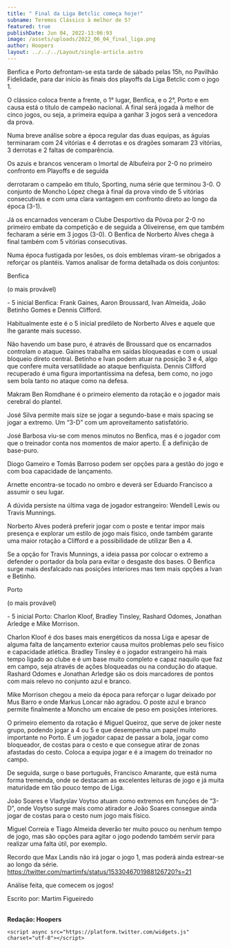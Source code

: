 ```yaml
---
title: " Final da Liga Betclic começa hoje!"
subname: Teremos Clássico à melhor de 5?
featured: true
publishDate: Jun 04, 2022-13:06:93
image: /assets/uploads/2022_06_04_final_liga.png
author: Hoopers
layout: ../../../Layout/single-article.astro
---
```

Benfica e Porto defrontam-se esta tarde de sábado pelas 15h, no Pavilhão Fidelidade, para dar início às finais dos playoffs da Liga Betclic com o jogo 1. 

O clássico coloca frente a frente, o 1° lugar, Benfica, e o 2°, Porto e em causa está o título de campeão nacional. A final será jogada à melhor de cinco jogos, ou seja, a primeira equipa a ganhar 3 jogos será a vencedora da prova. 

Numa breve análise sobre a época regular das duas equipas, as águias terminaram com 24 vitórias e 4 derrotas e os dragões somaram 23 vitórias, 3 derrotas e 2 faltas de comparência. 

Os azuis e brancos venceram o Imortal de Albufeira por 2-0 no primeiro confronto em Playoffs e de seguida 

derrotaram o campeão em título, Sporting, numa série que terminou 3-0. O conjunto de Moncho López chega à final da prova vindo de 5 vitórias consecutivas e com uma clara vantagem em confronto direto ao longo da época (3-1). 

Já os encarnados venceram o Clube Desportivo da Póvoa por 2-0 no primeiro embate da competição e de seguida a Oliveirense, em que também fecharam a série em 3 jogos (3-0). O Benfica de Norberto Alves chega à final também com 5 vitórias consecutivas.

Numa época fustigada por lesões, os dois emblemas viram-se obrigados a reforçar os plantéis. Vamos analisar de forma detalhada os dois conjuntos:

Benfica 

(o mais provável)

\- 5 inicial Benfica: Frank Gaines, Aaron Broussard, Ivan Almeida, João Betinho Gomes e Dennis Clifford.

Habitualmente este é o 5 inicial predileto de Norberto Alves e aquele que lhe garante mais sucesso.

Não havendo um base puro, é através de Broussard que os encarnados controlam o ataque. Gaines trabalha em saídas bloqueadas e com o usual bloqueio direto central. Betinho e Ivan podem atuar na posição 3 e 4, algo que confere muita versatilidade ao ataque benfiquista. Dennis Clifford recuperado é uma figura importantíssima na defesa, bem como, no jogo sem bola tanto no ataque como na defesa. 

Makram Ben Romdhane é o primeiro elemento da rotação e o jogador mais cerebral do plantel. 

José Silva permite mais size se jogar a segundo-base e mais spacing se jogar a extremo. Um “3-D” com um aproveitamento satisfatório. 

José Barbosa viu-se com menos minutos no Benfica, mas é o jogador com que o treinador conta nos momentos de maior aperto. É a definição de base-puro.

Diogo Gameiro e Tomás Barroso podem ser opções para a gestão do jogo e com boa capacidade de lançamento. 

Arnette encontra-se tocado no ombro e deverá ser Eduardo Francisco a assumir o seu lugar.

A dúvida persiste na última vaga de jogador estrangeiro: Wendell Lewis ou Travis Munnings. 

Norberto Alves poderá preferir jogar com o poste e tentar impor mais presença e explorar um estilo de jogo mais físico, onde também garante uma maior rotação a Clifford e a possibilidade de utilizar Ben a 4.

Se a opção for Travis Munnings, a ideia passa por colocar o extremo a defender o portador da bola para evitar o desgaste dos bases. O Benfica surge mais desfalcado nas posições interiores mas tem mais opções a Ivan e Betinho. 

Porto 

(o mais provável)

\- 5 inicial Porto: Charlon Kloof, Bradley Tinsley, Rashard Odomes, Jonathan Arledge e Mike Morrison.

Charlon Kloof é dos bases mais energéticos da nossa Liga e apesar de alguma falta de lançamento exterior causa muitos problemas pelo seu físico e capacidade atlética. Bradley Tinsley é o jogador estrangeiro há mais tempo ligado ao clube e é um base muito completo e capaz naquilo que faz em campo, seja através de ações bloqueadas ou na condução do ataque. Rashard Odomes e Jonathan Arledge são os dois marcadores de pontos com mais relevo no conjunto azul e branco.

Mike Morrison chegou a meio da época para reforçar o lugar deixado por Mus Barro e onde Markus Loncar não agradou. O poste azul e branco permite finalmente a Moncho um encaixe de peso em posições interiores. 

O primeiro elemento da rotação é Miguel Queiroz, que serve de joker neste grupo, podendo jogar a 4 ou 5 e que desempenha um papel muito importante no Porto. É um jogador capaz de passar a bola, jogar como bloqueador, de costas para o cesto e que consegue atirar de zonas afastadas do cesto. Coloca a equipa jogar e é a imagem do treinador no campo.

De seguida, surge o base português, Francisco Amarante, que está numa forma tremenda, onde se destacam as excelentes leituras de jogo e já muita maturidade em tão pouco tempo de Liga. 

João Soares e Vladyslav Voytso atuam como extremos em funções de “3-D”, onde Voytso surge mais como atirador e João Soares consegue ainda jogar de costas para o cesto num jogo mais físico.

Miguel Correia e Tiago Almeida deverão ter muito pouco ou nenhum tempo de jogo, mas são opções para agitar o jogo podendo também servir para realizar uma falta útil, por exemplo. 

Recordo que Max Landis não irá jogar o jogo 1, mas poderá ainda estrear-se ao longo da série. <https://twitter.com/martimfs/status/1533046701988126720?s=21> 

Análise feita, que comecem os jogos! 

Escrito por: Martim Figueiredo

**\
Redação: Hoopers**

<!--StartFragment-->

`<script async src="https://platform.twitter.com/widgets.js" charset="utf-8"></script>`

<!--EndFragment-->